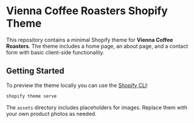 # Vienna Coffee Roasters Shopify Theme

This repository contains a minimal Shopify theme for **Vienna Coffee Roasters**. The theme includes a home page, an about page, and a contact form with basic client-side functionality.

## Getting Started

To preview the theme locally you can use the [Shopify CLI](https://shopify.dev/docs/themes/tools/cli):

```bash
shopify theme serve
```

The `assets` directory includes placeholders for images. Replace them with your own product photos as needed.
